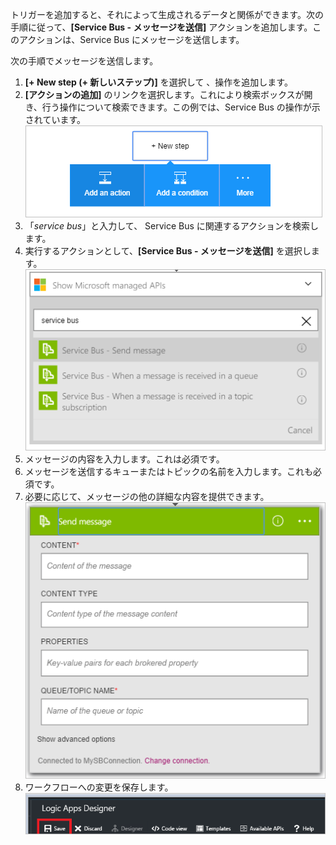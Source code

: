 トリガーを追加すると、それによって生成されるデータと関係ができます。次の手順に従って、**[Service Bus - メッセージを送信]** アクションを追加します。このアクションは、Service Bus にメッセージを送信します。

次の手順でメッセージを送信します。  

1. **[+ New step (+ 新しいステップ)]** を選択して 、操作を追加します。  
2. **[アクションの追加]** のリンクを選択します。これにより検索ボックスが開き、行う操作について検索できます。この例では、Service Bus の操作が示されています。  
   ![Service Bus アクション イメージ 1](./media/connectors-create-api-servicebus/action-1.png)   
3. 「*service bus*」と入力して、 Service Bus に関連するアクションを検索します。  
4. 実行するアクションとして、**[Service Bus - メッセージを送信]** を選択します。  
   ![Service Bus アクション イメージ 2](./media/connectors-create-api-servicebus/action-2.png)   
5. メッセージの内容を入力します。これは必須です。  
6. メッセージを送信するキューまたはトピックの名前を入力します。これも必須です。   
7. 必要に応じて、メッセージの他の詳細な内容を提供できます。     
   ![Service Bus アクション イメージ 3](./media/connectors-create-api-servicebus/action-3.png)   
8. ワークフローへの変更を保存します。      
   ![Service Bus アクション イメージ 4](./media/connectors-create-api-servicebus/action-4.png)  

<!---HONumber=AcomDC_0810_2016-->
